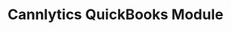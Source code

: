 # Cannlytics QuickBooks Module

<!-- TODO: Write documentation -->


<!-- TODO: Table of functions -->


<!-- TODO: Examples -->
